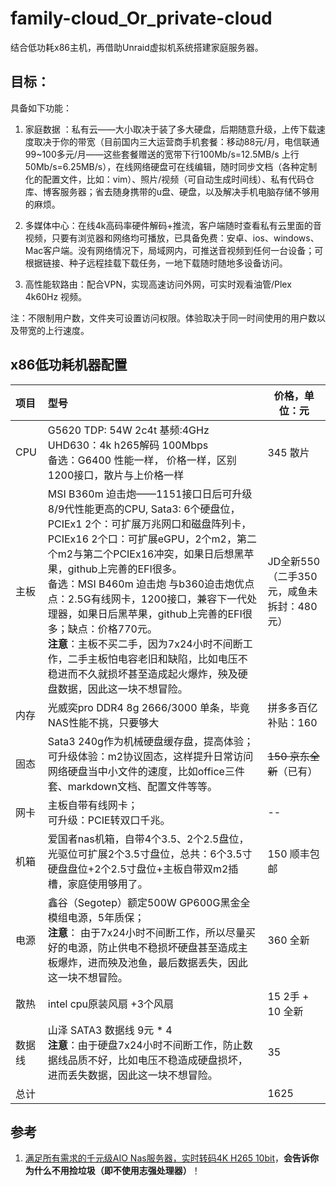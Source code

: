 # family-cloud_Or_private-cloud

结合低功耗x86主机，再借助Unraid虚拟机系统搭建家庭服务器。

## 目标：

具备如下功能：
1. 家庭数据 ：私有云——大小取决于装了多大硬盘，后期随意升级，上传下载速度取决于你的带宽（目前国内三大运营商手机套餐：移动88元/月，电信联通99~100多元/月——这些套餐赠送的宽带下行100Mb/s=12.5MB/s 上行50Mb/s=6.25MB/s），在线网络硬盘可在线编辑，随时同步文档（各种定制化的配置文件，比如：vim）、照片/视频（可自动生成时间线）、私有代码仓库、博客服务器；省去随身携带的u盘、硬盘，以及解决手机电脑存储不够用的麻烦。

2. 多媒体中心：在线4k高码率硬件解码+推流，客户端随时查看私有云里面的音视频，只要有浏览器和网络均可播放，已具备免费：安卓、ios、windows、Mac客户端。没有网络情况下，局域网内，可推送音视频到任何一台设备；可根据链接、种子远程挂载下载任务，一地下载随时随地多设备访问。

3. 高性能软路由：配合VPN，实现高速访问外网，可实时观看油管/Plex 4k60Hz 视频。

注：不限制用户数，文件夹可设置访问权限。体验取决于同一时间使用的用户数以及带宽的上行速度。

## x86低功耗机器配置
| 项目   | 型号                                                         | 价格，单位：元                            |
| :----- | :----------------------------------------------------------- | ----------------------------------------- |
| CPU    | G5620 TDP: 54W 2c4t 基频:4GHz UHD630：4k h265解码 100Mbps<br/>备选：G6400 性能一样， 价格一样，区别1200接口，散片与上价格一样 | 345 散片                                  |
| 主板   | MSI B360m 迫击炮——1151接口日后可升级8/9代性能更高的CPU, Sata3: 6个硬盘位，PCIEx1 2个：可扩展万兆网口和磁盘阵列卡，PCIEx16 2个口：可扩展eGPU，2个m2，第二个m2与第二个PCIEx16冲突，如果日后想黑苹果，github上完善的EFI很多。<br/>备选：MSI B460m 迫击炮 与b360迫击炮优点点：2.5G有线网卡，1200接口，兼容下一代处理器，如果日后黑苹果，github上完善的EFI很多；缺点：价格770元。<br/>**注意**：主板不买二手，因为7x24小时不间断工作，二手主板怕电容老旧和缺陷，比如电压不稳进而不久就损坏甚至造成起火爆炸，殃及硬盘数据，因此这一块不想冒险。 | JD全新550（二手350元，咸鱼未拆封：480元） |
| 内存   | 光威奕pro DDR4 8g 2666/3000 单条，毕竟NAS性能不挑，只要够大  | 拼多多百亿补贴：160                       |
| 固态   | Sata3 240g作为机械硬盘缓存盘，提高体验；<br/>可升级体验：m2协议固态，这样提升日常访问网络硬盘当中小文件的速度，比如office三件套、markdown文档、配置文件等等。 | ~~150 京东全新~~（已有）                  |
| 网卡   | 主板自带有线网卡；<br/>可升级：PCIE转双口千兆。              | --                                        |
| 机箱   | 爱国者nas机箱，自带4个3.5、2个2.5盘位，光驱位可扩展2个3.5寸盘位，总共：6个3.5寸硬盘盘位+2个2.5寸盘位+主板自带双m2插槽，家庭使用够用了。 | 150 顺丰包邮                              |
| 电源   | 鑫谷（Segotep）额定500W GP600G黑金全模组电源，5年质保；<br/>**注意**： 由于7x24小时不间断工作，所以尽量买好的电源，防止供电不稳损坏硬盘甚至造成主板爆炸，进而殃及池鱼，最后数据丢失，因此这一块不想冒险。 | 360 全新                                  |
| 散热   | intel cpu原装风扇 +3个风扇                                   | 15 2手 + 10 全新                          |
| 数据线 | 山泽 SATA3 数据线 9元 *  4<br/>**注意**：由于硬盘7x24小时不间断工作，防止数据线品质不好，比如电压不稳造成硬盘损坏，进而丢失数据，因此这一块不想冒险。 | 35                                        |
| 总计   |                                                              | 1625                                      |


## 参考

1. [满足所有需求的千元级AIO Nas服务器，实时转码4K H265 10bit](https://www.bilibili.com/video/BV1nE41187fr)，**会告诉你为什么不用捡垃圾（即不使用志强处理器）**！

